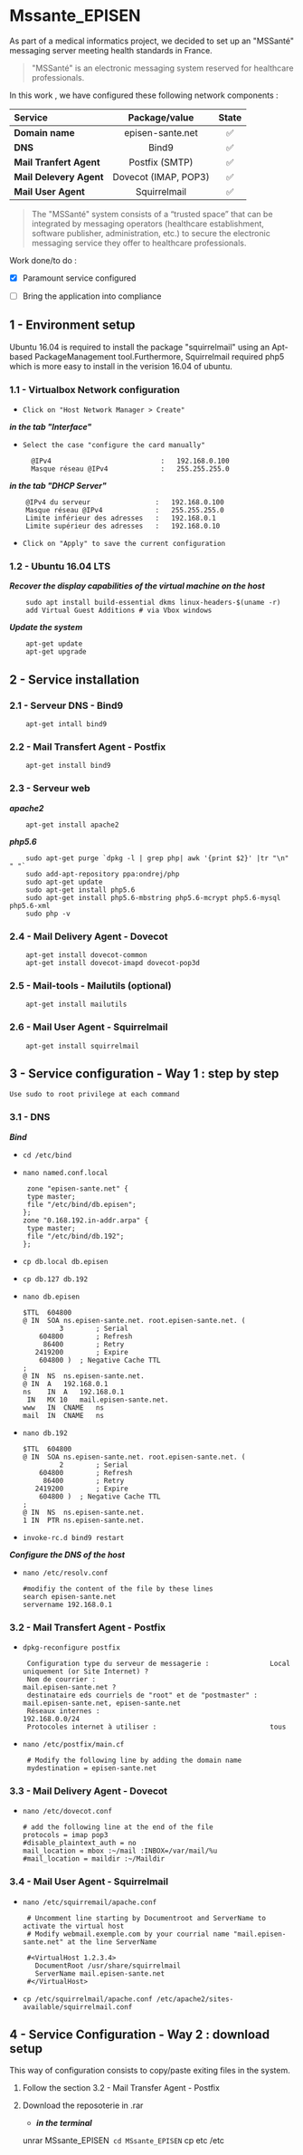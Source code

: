 # Mssante_EPISEN

As part of a medical informatics project, we decided to set up an "MSSanté" messaging server meeting health standards in France.

 > "MSSanté" is an electronic messaging system reserved for healthcare professionals.

In this work , we have configured these following network components :

| Service | Package/value | State |
| :---  | :---:  | :---:  |
| **Domain name** | episen-sante.net | :white_check_mark: |
| **DNS**  | Bind9 | :white_check_mark: |
| **Mail Tranfert Agent**  | Postfix (SMTP)| :white_check_mark: |
| **Mail Delevery Agent**  | Dovecot (IMAP, POP3) | :white_check_mark: |
| **Mail User Agent**  | Squirrelmail | :white_check_mark: |



 > The "MSSanté" system consists of a “trusted space” that can be integrated by messaging operators (healthcare establishment, software publisher, administration, etc.) to secure the electronic messaging service they offer to healthcare professionals.
 
Work done/to do : 

- [x] Paramount service configured
- [ ] Bring the application into compliance
 

## 1 - Environment setup
Ubuntu 16.04 is required to install the package "squirrelmail" using an Apt-based PackageManagement tool.Furthermore, Squirrelmail required php5 which is more easy to install in the verision 16.04 of ubuntu.

### 1.1 - Virtualbox Network configuration

- `Click on "Host Network Manager > Create"`

***in the tab "Interface"***

- `Select the case "configure the card manually"`
        
        @IPv4                           :   192.168.0.100
        Masque réseau @IPv4             :   255.255.255.0
        
***in the tab "DHCP Server"***

        @IPv4 du serveur                :   192.168.0.100
        Masque réseau @IPv4             :   255.255.255.0
        Limite inférieur des adresses   :   192.168.0.1
        Limite supérieur des adresses   :   192.168.0.10
        
 - `Click on "Apply" to save the current configuration`


### 1.2 - Ubuntu 16.04 LTS

***Recover the display capabilities of  the virtual machine on the host***

        sudo apt install build-essential dkms linux-headers-$(uname -r)
        add Virtual Guest Additions # via Vbox windows 

***Update the system***

        apt-get update
        apt-get upgrade


## 2 - Service installation 

### 2.1 - Serveur DNS - Bind9

        apt-get intall bind9
### 2.2 - Mail Transfert Agent - Postfix 

        apt-get install bind9

### 2.3 - Serveur web

***apache2***

        apt-get install apache2
        
***php5.6***

        sudo apt-get purge `dpkg -l | grep php| awk '{print $2}' |tr "\n" " "`
        sudo add-apt-repository ppa:ondrej/php
        sudo apt-get update
        sudo apt-get install php5.6
        sudo apt-get install php5.6-mbstring php5.6-mcrypt php5.6-mysql php5.6-xml
        sudo php -v
        
### 2.4 - Mail Delivery Agent - Dovecot

        apt-get install dovecot-common
        apt-get install dovecot-imapd dovecot-pop3d
### 2.5 - Mail-tools - Mailutils (optional) 

        apt-get install mailutils


### 2.6 - Mail User Agent - Squirrelmail

        apt-get install squirrelmail
        
## 3 - Service configuration - Way 1 : step by step

`Use sudo to root privilege at each command`

### 3.1 - DNS

***Bind***

- `cd /etc/bind`
      
- `nano named.conf.local`
      
       zone "episen-sante.net" {
       type master;
       file "/etc/bind/db.episen";
      };
      zone "0.168.192.in-addr.arpa" {
       type master;
       file "/etc/bind/db.192";
      };
      
     
- `cp db.local db.episen`
- `cp db.127 db.192`     
- `nano db.episen`
      
      $TTL	604800
      @	IN	SOA	ns.episen-sante.net. root.episen-sante.net. (
               3		; Serial
          604800		; Refresh
           86400		; Retry
         2419200		; Expire
          604800 )	; Negative Cache TTL
      ;
      @	IN	NS	ns.episen-sante.net.
      @	IN	A	192.168.0.1
      ns	IN	A	192.168.0.1
       IN	MX 10	mail.episen-sante.net.
      www	IN	CNAME	ns
      mail	IN	CNAME	ns
      
      
- `nano db.192`
      
      $TTL	604800
      @	IN	SOA	ns.episen-sante.net. root.episen-sante.net. (
               2		; Serial
          604800		; Refresh
           86400		; Retry
         2419200		; Expire
          604800 )	; Negative Cache TTL
      ;
      @	IN	NS	ns.episen-sante.net.
      1	IN	PTR	ns.episen-sante.net.
      
- `invoke-rc.d bind9 restart`
      
***Configure the DNS of the host*** 
      
- `nano /etc/resolv.conf`
      
      #modifiy the content of the file by these lines 
      search episen-sante.net
      servername 192.168.0.1

### 3.2 - Mail Transfert Agent - Postfix

- `dpkg-reconfigure postfix`
       
       Configuration type du serveur de messagerie :               Local uniquement (or Site Internet) ?
       Nom de courrier :                                           mail.episen-sante.net ?
       destinataire eds courriels de "root" et de "postmaster" :   mail.episen-sante.net, episen-sante.net
       Réseaux internes :                                          192.168.0.0/24
       Protocoles internet à utiliser :                            tous
       

- `nano /etc/postfix/main.cf`
       
       # Modify the following line by adding the domain name 
       mydestination = episen-sante.net

### 3.3 - Mail Delivery Agent - Dovecot

- `nano /etc/dovecot.conf`

      # add the following line at the end of the file 
      protocols = imap pop3
      #disable_plaintext_auth = no
      mail_location = mbox :~/mail :INBOX=/var/mail/%u
      #mail_location = maildir :~/Maildir
 
### 3.4 - Mail User Agent - Squirrelmail 
 
- `nano /etc/squirremail/apache.conf`
       
       # Uncomment line starting by Documentroot and ServerName to activate the virtual host
       # Modify webmail.exemple.com by your courrial name "mail.episen-sante.net" at the line ServerName
       
       #<VirtualHost 1.2.3.4>
         DocumentRoot /usr/share/squirrelmail
         ServerName mail.episen-sante.net
       #</VirtualHost>

- `cp /etc/squirrelmail/apache.conf /etc/apache2/sites-available/squirrelmail.conf`

       
## 4 - Service Configuration - Way 2 : download setup

This way of configuration consists to copy/paste exiting files in the system.

1. Follow the section 3.2 - Mail Transfer Agent - Postfix

2. Download the reposoterie in .rar
   - ***in the terminal***

    unrar MSsante_EPISEN`
    cd MSsante_EPISEN`
    cp etc /etc
